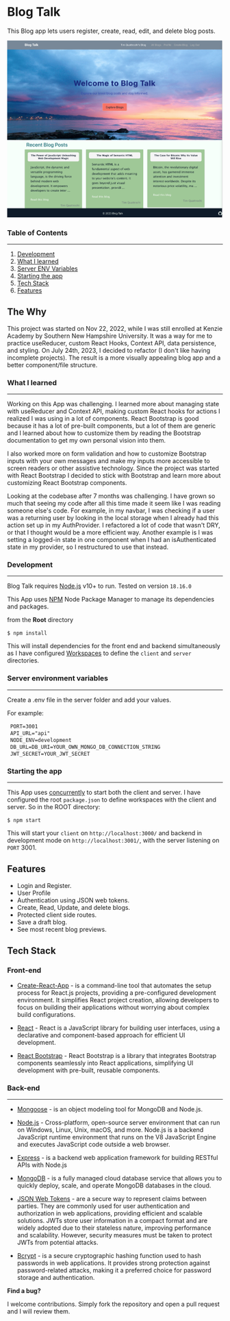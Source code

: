 # Blog Talk

This Blog app lets users register, create, read, edit, and delete blog posts.

![picture of the landing](/current-look2.png)

### Table of Contents

---

1. [Development](#development)
2. [What I learned](#what-i-learned)
3. [Server ENV Variables](#server-environment-variables)
4. [Starting the app](#starting-the-app)
5. [Tech Stack](#tech-stack)
6. [Features](#features)

## The Why

This project was started on Nov 22, 2022, while I was still enrolled at Kenzie Academy by Southern New Hampshire University. It was a way for me to practice useReducer, custom React Hooks, Context API, data persistence, and styling. On July 24th, 2023, I decided to refactor (I don't like having incomplete projects). The result is a more visually appealing blog app and a better component/file structure.

### What I learned

---

Working on this App was challenging. I learned more about managing state with useReducer and Context API, making custom React hooks for actions I realized I was using in a lot of components. React Bootstrap is good because it has a lot of pre-built components, but a lot of them are generic and I learned about how to customize them by reading the Bootstrap documentation to get my own personal vision into them.

I also worked more on form validation and how to customize Bootstrap inputs with your own messages and make my inputs more accessible to screen readers or other assistive technology. Since the project was started with React Bootstrap I decided to stick with Bootstrap and learn more about customizing React Bootstrap components.

Looking at the codebase after 7 months was challenging. I have grown so much that seeing my code after all this time made it seem like I was reading someone else's code. For example, in my navbar, I was checking if a user was a returning user by looking in the local storage when I already had this action set up in my AuthProvider. I refactored a lot of code that wasn't DRY, or that I thought would be a more efficient way.
Another example is I was setting a logged-in state in one component when I had an isAuthenticated state in my provider, so I restructured to use that instead.

### Development

---

Blog Talk requires [Node.js](https://nodejs.org/) v10+ to run. Tested on version `18.16.0`

This App uses [NPM](https://www.npmjs.com/) Node Package Manager to manage its dependencies and packages.

from the **Root** directory

```
$ npm install
```

This will install dependencies for the front end and backend simultaneously as I have configured [Workspaces] to define the `client` and `server` directories.

### Server environment variables

---

Create a .env file in the server folder and add your values.

For example:

```
 PORT=3001
 API_URL="api"
 NODE_ENV=development
 DB_URL=DB_URI=YOUR_OWN_MONGO_DB_CONNECTION_STRING
 JWT_SECRET=YOUR_JWT_SECRET
```

### Starting the app

---

This App uses [concurrently] to start both the client and server. I have configured the root `package.json` to define workspaces with the client and server. So in the ROOT directory:

```
$ npm start
```

This will start your `client` on `http://localhost:3000/` and backend in development mode on `http://localhost:3001/`, with the server listening on `PORT` 3001.

## Features

- Login and Register.
- User Profile
- Authentication using JSON web tokens.
- Create, Read, Update, and delete blogs.
- Protected client side routes.
- Save a draft blog.
- See most recent blog previews.

## Tech Stack

### **Front-end**

- [Create-React-App] - is a command-line tool that automates the setup process for React.js projects, providing a pre-configured development environment. It simplifies React project creation, allowing developers to focus on building their applications without worrying about complex build configurations.

- [React] - React is a JavaScript library for building user interfaces, using a declarative and component-based approach for efficient UI development.

- [React Bootstrap] - React Bootstrap is a library that integrates Bootstrap components seamlessly into React applications, simplifying UI development with pre-built, reusable components.

### **Back-end**

---

- [Mongoose] - is an object modeling tool for MongoDB and Node.js.

- [Node.js] - Cross-platform, open-source server environment that can run on Windows, Linux, Unix, macOS, and more. Node.js is a backend JavaScript runtime environment that runs on the V8 JavaScript Engine and executes JavaScript code outside a web browser.

- [Express] - is a backend web application framework for building RESTful APIs with Node.js

- [MongoDB] - is a fully managed cloud database service that allows you to quickly deploy, scale, and operate MongoDB databases in the cloud.

- [JSON Web Tokens] - are a secure way to represent claims between parties. They are commonly used for user authentication and authorization in web applications, providing efficient and scalable solutions. JWTs store user information in a compact format and are widely adopted due to their stateless nature, improving performance and scalability. However, security measures must be taken to protect JWTs from potential attacks.

- [Bcrypt] - is a secure cryptographic hashing function used to hash passwords in web applications. It provides strong protection against password-related attacks, making it a preferred choice for password storage and authentication.

**Find a bug?**

I welcome contributions. Simply fork the repository and open a pull request and I will review them.

[tailwind css]: https://tailwindcss.com/docs/guides/vite
[Bcrypt]: https://www.npmjs.com/package/bcrypt
[create-react-app]: https://create-react-app.dev/
[mongoose]: https://mongoosejs.com/
[mongodb]: https://www.mongodb.com/atlas/database
[React Bootstrap]: https://react-bootstrap.netlify.app/
[node.js]: http://nodejs.org
[JSON Web Tokens]: https://jwt.io/
[express]: http://expressjs.com
[react]: https://react.dev/
[concurrently]: https://www.npmjs.com/package/concurrently
[http://54.90.137.205/]: http://54.90.137.205/
[Workspaces]: https://docs.npmjs.com/cli/v8/using-npm/workspaces

